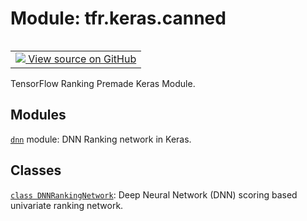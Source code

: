 <div itemscope itemtype="http://developers.google.com/ReferenceObject">
<meta itemprop="name" content="tfr.keras.canned" />
<meta itemprop="path" content="Stable" />
</div>

# Module: tfr.keras.canned

<!-- Insert buttons and diff -->

<table class="tfo-notebook-buttons tfo-api" align="left">

<td>
  <a target="_blank" href="https://github.com/tensorflow/ranking/tree/master/tensorflow_ranking/python/keras/canned/__init__.py">
    <img src="https://www.tensorflow.org/images/GitHub-Mark-32px.png" />
    View source on GitHub
  </a>
</td></table>

TensorFlow Ranking Premade Keras Module.

## Modules

[`dnn`](../../tfr/keras/canned/dnn.md) module: DNN Ranking network in Keras.

## Classes

[`class DNNRankingNetwork`](../../tfr/keras/canned/DNNRankingNetwork.md): Deep
Neural Network (DNN) scoring based univariate ranking network.
